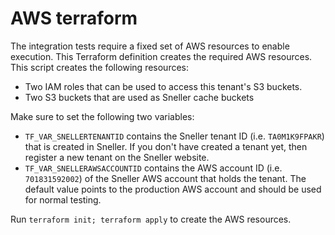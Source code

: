 # AWS terraform
The integration tests require a fixed set of AWS resources to enable execution.
This Terraform definition creates the required AWS resources. This script
creates the following resources:

 - Two IAM roles that can be used to access this tenant's S3 buckets.
 - Two S3 buckets that are used as Sneller cache buckets

Make sure to set the following two variables:

 - `TF_VAR_SNELLERTENANTID` contains the Sneller tenant ID (i.e.
   `TA0M1K9FPAKR`) that is created in Sneller. If you don't have created a
   tenant yet, then register a new tenant on the Sneller website.
 - `TF_VAR_SNELLERAWSACCOUNTID` contains the AWS account ID (i.e.
   `701831592002`) of the Sneller AWS account that holds the tenant. The
   default value points to the production AWS account and should be used for
   normal testing.

Run `terraform init; terraform apply` to create the AWS resources.